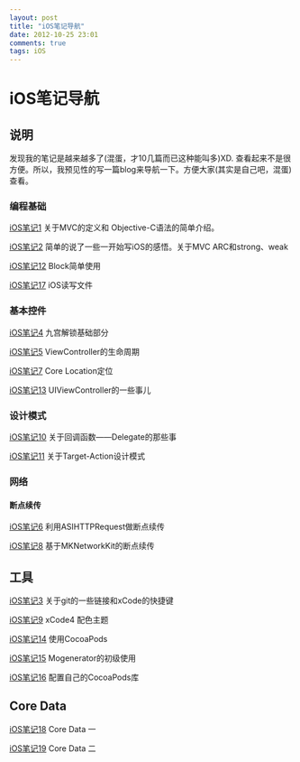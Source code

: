 ```yaml
---
layout: post
title: "iOS笔记导航"
date: 2012-10-25 23:01
comments: true
tags: iOS 
---
```


# iOS笔记导航

## 说明

发现我的笔记是越来越多了(混蛋，才10几篇而已这种能叫多)XD. 查看起来不是很方便。所以，我预见性的写一篇blog来导航一下。方便大家(其实是自己吧，混蛋)查看。

<!--more-->

### 编程基础

[iOS笔记1]( http://iiiyu.com/2012/02/28/learning-ios-notes-one/)    关于MVC的定义和 Objective-C语法的简单介绍。
         

[iOS笔记2](http://iiiyu.com/2012/03/05/learning-ios-notes-two/)    简单的说了一些一开始写iOS的感悟。关于MVC ARC和strong、weak

[iOS笔记12](http://iiiyu.com/2012/09/29/learning-ios-notes-twelve/)    Block简单使用

[iOS笔记17](http://iiiyu.com/2013/03/11/learning-ios-notes-seventeen/) iOS读写文件

### 基本控件

[iOS笔记4](http://iiiyu.com/2012/03/21/learning-ios-notes-four/)    九宫解锁基础部分

[iOS笔记5](http://iiiyu.com/2012/04/03/learning-ios-notes-five/)    ViewController的生命周期

[iOS笔记7](http://iiiyu.com/2012/05/06/learning-ios-notes-seven/)   Core Location定位

[iOS笔记13](http://iiiyu.com/2012/10/21/learning-ios-notes-thirteen/)    UIViewController的一些事儿

### 设计模式

[iOS笔记10](http://iiiyu.com/2012/08/13/learning-ios-notes-ten/)    关于回调函数——Delegate的那些事

[iOS笔记11](http://iiiyu.com/2012/09/02/learning-ios-notes-eleven/)    关于Target-Action设计模式

### 网络

#### 断点续传

[iOS笔记6](http://iiiyu.com/2012/04/25/learning-ios-notes-six/)    利用ASIHTTPRequest做断点续传

[iOS笔记8](http://iiiyu.com/2012/07/07/learning-ios-notes-eight/)    基于MKNetworkKit的断点续传

## 工具

[iOS笔记3](http://iiiyu.com/2012/03/08/learning-ios-notes-three/)    关于git的一些链接和xCode的快捷键

[iOS笔记9](http://iiiyu.com/2012/08/12/learning-ios-notes-nine/)    xCode4 配色主题

[iOS笔记14](http://iiiyu.com/2012/10/26/learning-ios-nontes-fourteen/)    使用CocoaPods

[iOS笔记15](http://iiiyu.com/2013/02/22/learning-ios-notes-fifteen/)    Mogenerator的初级使用

[iOS笔记16](http://iiiyu.com/2013/03/01/learning-ios-notes-sixteen/)    配置自己的CocoaPods库

## Core Data
[iOS笔记18](http://iiiyu.com/2013/03/29/learning-ios-notes-eighteen/) Core Data 一

[iOS笔记19](http://iiiyu.com/2013/04/01/learning-ios-notes-nineteen/) Core Data 二









